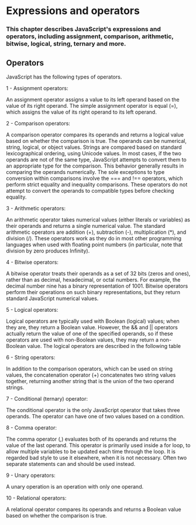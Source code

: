 # Expressions and operators
### This chapter describes JavaScript's expressions and operators, including assignment, comparison, arithmetic, bitwise, logical, string, ternary and more.
## Operators
JavaScript has the following types of operators.

1 - Assignment operators:

An assignment operator assigns a value to its left operand based on the value of its right operand. The simple assignment operator is equal (=), which assigns the value of its right operand to its left operand.

2 - Comparison operators:

A comparison operator compares its operands and returns a logical value based on whether the comparison is true. The operands can be numerical, string, logical, or object values. Strings are compared based on standard lexicographical ordering, using Unicode values. In most cases, if the two operands are not of the same type, JavaScript attempts to convert them to an appropriate type for the comparison. This behavior generally results in comparing the operands numerically. The sole exceptions to type conversion within comparisons involve the === and !== operators, which perform strict equality and inequality comparisons. These operators do not attempt to convert the operands to compatible types before checking equality.

3 - Arithmetic operators:

An arithmetic operator takes numerical values (either literals or variables) as their operands and returns a single numerical value. The standard arithmetic operators are addition (+), subtraction (-), multiplication (*), and division (/). These operators work as they do in most other programming languages when used with floating point numbers (in particular, note that division by zero produces Infinity). 

4 - Bitwise operators:

A bitwise operator treats their operands as a set of 32 bits (zeros and ones), rather than as decimal, hexadecimal, or octal numbers. For example, the decimal number nine has a binary representation of 1001. Bitwise operators perform their operations on such binary representations, but they return standard JavaScript numerical values.

5 - Logical operators:

Logical operators are typically used with Boolean (logical) values; when they are, they return a Boolean value. However, the && and || operators actually return the value of one of the specified operands, so if these operators are used with non-Boolean values, they may return a non-Boolean value. The logical operators are described in the following table

6 - String operators:

In addition to the comparison operators, which can be used on string values, the concatenation operator (+) concatenates two string values together, returning another string that is the union of the two operand strings.

7 - Conditional (ternary) operator:

The conditional operator is the only JavaScript operator that takes three operands. The operator can have one of two values based on a condition.

8 - Comma operator:

The comma operator (,) evaluates both of its operands and returns the value of the last operand. This operator is primarily used inside a for loop, to allow multiple variables to be updated each time through the loop. It is regarded bad style to use it elsewhere, when it is not necessary. Often two separate statements can and should be used instead.

9 - Unary operators:

A unary operation is an operation with only one operand.

10 - Relational operators:

A relational operator compares its operands and returns a Boolean value based on whether the comparison is true.
